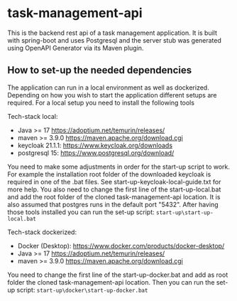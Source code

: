 # task-management-api

This is the backend rest api of a task management application.
It is built with spring-boot and uses Postgresql and the
server stub was generated using OpenAPI Generator via its Maven plugin.

## How to set-up the needed dependencies

The application can run in a local environment as well as dockerized.
Depending on how you wish to start the application different setups are required.
For a local setup you need to install the following tools

Tech-stack local:
- Java >= 17 https://adoptium.net/temurin/releases/
- maven >= 3.9.0 https://maven.apache.org/download.cgi
- keycloak 21.1.1: https://www.keycloak.org/downloads
- postgresql 15: https://www.postgresql.org/download/

You need to make some adjustments in order for the start-up script to work.
For example the installation root folder of the downloaded keycloak is required in one of the .bat files.
See start-up-keycloak-local-guide.txt for more help.
You also need to change the first line of the start-up-local.bat and add the root folder of the cloned
task-management-api location.
It is also assumed that postgres runs in the default port "5432".
After having those tools installed you can run the set-up script:
`start-up\start-up-local.bat`

Tech-stack dockerized:
- Docker (Desktop): https://www.docker.com/products/docker-desktop/
- Java >= 17 https://adoptium.net/temurin/releases/
- maven >= 3.9.0 https://maven.apache.org/download.cgi

You need to change the first line of the start-up-docker.bat and add as root folder the cloned
task-management-api location. Then you can run the set-up script:  `start-up\docker\start-up-docker.bat`
